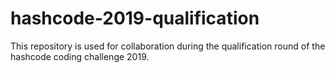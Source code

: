 # hashcode-2019-qualification

This repository is used for collaboration during the qualification round of the hashcode coding challenge 2019.
